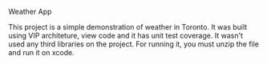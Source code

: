 
Weather App

This project is a simple demonstration of weather in Toronto.
It was built using VIP architeture, view code and it has unit test coverage. It wasn't used any third libraries on the project.
For running it, you must unzip the file and run it on xcode.
